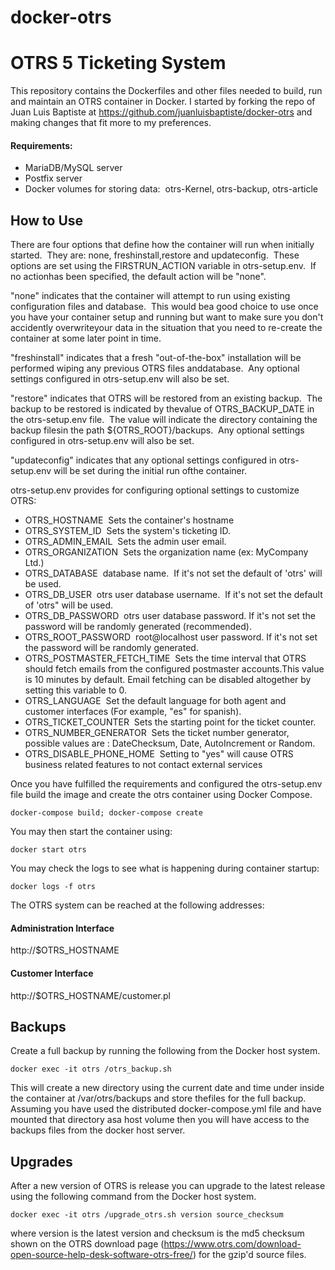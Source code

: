 # docker-otrs
# OTRS 5 Ticketing System
This repository contains the Dockerfiles and other files needed to build, run and maintain an OTRS container in Docker.  I started by forking the repo of Juan Luis Baptiste at https://github.com/juanluisbaptiste/docker-otrs and making changes that fit more to my preferences.

#### Requirements:
  * MariaDB/MySQL server
  * Postfix server
  * Docker volumes for storing data:  otrs-Kernel, otrs-backup, otrs-article

## How to Use
There are four options that define how the container will run when initially started.  They are: none, freshinstall,restore and updateconfig.  These options are set using the FIRSTRUN_ACTION variable in otrs-setup.env.  If no actionhas been specified, the default action will be "none".

"none" indicates that the container will attempt to run using existing configuration files and database.  This would bea good choice to use once you have your container setup and running but want to make sure you don't accidently overwriteyour data in the situation that you need to re-create the container at some later point in time.

"freshinstall" indicates that a fresh "out-of-the-box" installation will be performed wiping any previous OTRS files anddatabase.  Any optional settings configured in otrs-setup.env will also be set.

"restore" indicates that OTRS will be restored from an existing backup.  The backup to be restored is indicated by thevalue of OTRS_BACKUP_DATE in the otrs-setup.env file.  The value will indicate the directory containing the backup filesin the path ${OTRS_ROOT}/backups.  Any optional settings configured in otrs-setup.env will also be set.

"updateconfig" indicates that any optional settings configured in otrs-setup.env will be set during the initial run ofthe container.

otrs-setup.env provides for configuring optional settings to customize OTRS:
  * OTRS_HOSTNAME  Sets the container's hostname
  * OTRS_SYSTEM_ID  Sets the system's ticketing ID.
  * OTRS_ADMIN_EMAIL  Sets the admin user email.
  * OTRS_ORGANIZATION  Sets the organization name (ex: MyCompany Ltd.)
  * OTRS_DATABASE  database name.  If it's not set the default of 'otrs' will be used.
  * OTRS_DB_USER  otrs user database username.  If it's not set the default of 'otrs" will be used.
  * OTRS_DB_PASSWORD  otrs user database password. If it's not set the password will be randomly generated (recommended).
  * OTRS_ROOT_PASSWORD  root@localhost user password. If it's not set the password will be randomly generated.
  * OTRS_POSTMASTER_FETCH_TIME  Sets the time interval that OTRS should fetch emails from the configured postmaster accounts.This value is 10 minutes by default. Email fetching can be disabled altogether by setting this variable to 0.
  * OTRS_LANGUAGE  Set the default language for both agent and customer interfaces (For example, "es" for spanish).
  * OTRS_TICKET_COUNTER  Sets the starting point for the ticket counter.
  * OTRS_NUMBER_GENERATOR  Sets the ticket number generator, possible values are : DateChecksum, Date, AutoIncrement or Random.
  * OTRS_DISABLE_PHONE_HOME  Setting to "yes" will cause OTRS business related features to not contact external services

Once you have fulfilled the requirements and configured the otrs-setup.env file build the image and create the otrs container using Docker Compose.
```
docker-compose build; docker-compose create
```

You may then start the container using:
```
docker start otrs
```
You may check the logs to see what is happening during container startup:
```
docker logs -f otrs
```
The OTRS system can be reached at the following addresses:
#### Administration Interface
http://$OTRS_HOSTNAME
#### Customer Interface
http://$OTRS_HOSTNAME/customer.pl

## Backups
Create a full backup by running the following from the Docker host system.
```
docker exec -it otrs /otrs_backup.sh
```
This will create a new directory using the current date and time under inside the container at /var/otrs/backups and store thefiles for the full backup.  Assuming you have used the distributed docker-compose.yml file and have mounted that directory asa host volume then you will have access to the backups files from the docker host server.

## Upgrades
After a new version of OTRS is release you can upgrade to the latest release using the following command from the Docker host system.
```
docker exec -it otrs /upgrade_otrs.sh version source_checksum
```
where version is the latest version and checksum is the md5 checksum shown on the OTRS download page (https://www.otrs.com/download-open-source-help-desk-software-otrs-free/) for the gzip'd source files.
